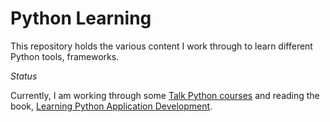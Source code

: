 # Python Learning

This repository holds the various content I work through to learn different Python tools, frameworks.

_Status_

Currently, I am working through some [Talk Python courses] and reading the book, [Learning Python Application Development].

[//]: # (References)

[Talk Python courses]: https://training.talkpython.fm/courses/all
[Learning Python Application Development]: https://www.oreilly.com/library/view/learning-python-application/9781785889196/